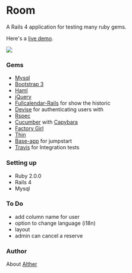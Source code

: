 # Room

A Rails 4 application for testing many ruby gems.

Here's a [live demo](http://sheltered-spire-8414.herokuapp.com/).

<img src="https://travis-ci.org/altherlex/room.png?branch=master">

### Gems

- [Mysql](https://github.com/brianmario/mysql2)
- [Bootstrap 3](http://getbootstrap.com/)
- [Haml](http://haml.info/)
- [jQuery](https://github.com/rails/jquery-ujs)
- [Fullcalendar-Rails](https://github.com/bokmann/fullcalendar-rails) for show the historic
- [Devise](https://github.com/plataformatec/devise) for authenticating users with 
- [Rspec](https://github.com/dchelimsky/rspec)
- [Cucumber](https://github.com/aslakhellesoy/cucumber) with [Capybara](https://github.com/jnicklas/capybara)
- [Factory Girl](https://github.com/thoughtbot/factory_girl_rails)
- [Thin](https://github.com/macournoyer/thin)
- [Base-app](https://github.com/renderedtext/base-app) for jumpstart
- [Travis](https://travis-ci.org/) for Integration tests

### Setting up

- Ruby 2.0.0
- Rails 4
- Mysql

### To Do

- add column name for user
- option to change language (i18n)
- layout
- admin can cancel a reserve

### Author

About [Alther](http://about.me/alther)

